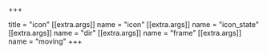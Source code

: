 +++

title = "icon"
[[extra.args]]
name = "icon"
[[extra.args]]
name = "icon_state"
[[extra.args]]
name = "dir"
[[extra.args]]
name = "frame"
[[extra.args]]
name = "moving"
+++